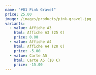 ```yaml
---
name: "#01 Pink Gravel"
price: 25.00
image: /images/products/pink-gravel.jpg
variants:
  - value: Affiche A3
    html: Affiche A3 (25 €)
    price: 0.00
  - value: Affiche A4
    html: Affiche A4 (20 €)
    price: -5.00
  - value: Carte A5
    html: Carte A5 (10 €)
    price: -15.00
---
```


